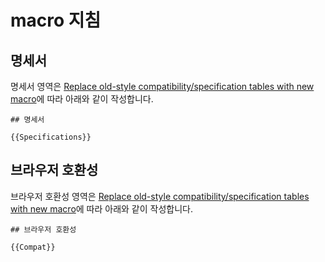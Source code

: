 # macro 지침

## 명세서

명세서 영역은 [Replace old-style compatibility/specification tables with new macro](https://github.com/mdn/translated-content/issues/5618)에 따라 아래와 같이 작성합니다.

```
## 명세서

{{Specifications}}
```

## 브라우저 호환성

브라우저 호환성 영역은 [Replace old-style compatibility/specification tables with new macro](https://github.com/mdn/translated-content/issues/5618)에 따라 아래와 같이 작성합니다.

```
## 브라우저 호환성

{{Compat}}
```
